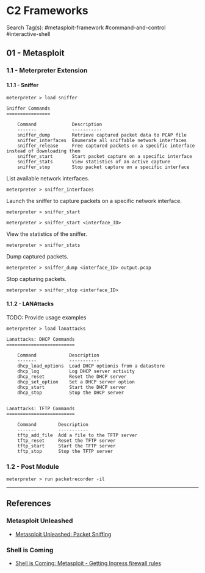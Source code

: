 # C2 Frameworks

Search Tag(s): #metasploit-framework #command-and-control #interactive-shell

## 01 - Metasploit

### 1.1 - Meterpreter Extension

#### 1.1.1 - Sniffer

```
meterpreter > load sniffer

Sniffer Commands
================

    Command             Description
    -------             -----------
    sniffer_dump        Retrieve captured packet data to PCAP file
    sniffer_interfaces  Enumerate all sniffable network interfaces
    sniffer_release     Free captured packets on a specific interface instead of downloading them
    sniffer_start       Start packet capture on a specific interface
    sniffer_stats       View statistics of an active capture
    sniffer_stop        Stop packet capture on a specific interface
```

List available network interfaces.

```
meterpreter > sniffer_interfaces
```

Launch the sniffer to capture packets on a specific network interface.

```
meterpreter > sniffer_start

meterpreter > sniffer_start <interface_ID>
```

View the statistics of the sniffer.

```
meterpreter > sniffer_stats
```

Dump captured packets.

```
meterpreter > sniffer_dump <interface_ID> output.pcap
```

Stop capturing packets.

```
meterpreter > sniffer_stop <interface_ID>
```

#### 1.1.2 - LANAttacks

TODO: Provide usage examples

```
meterpreter > load lanattacks

Lanattacks: DHCP Commands
=========================

    Command            Description
    -------            -----------
    dhcp_load_options  Load DHCP optionis from a datastore
    dhcp_log           Log DHCP server activity
    dhcp_reset         Reset the DHCP server
    dhcp_set_option    Set a DHCP server option
    dhcp_start         Start the DHCP server
    dhcp_stop          Stop the DHCP server


Lanattacks: TFTP Commands
=========================

    Command        Description
    -------        -----------
    tftp_add_file  Add a file to the TFTP server
    tftp_reset     Reset the TFTP server
    tftp_start     Start the TFTP server
    tftp_stop      Stop the TFTP server
```

### 1.2 - Post Module

```
meterpreter > run packetrecorder -il
```

---
## References

### Metasploit Unleashed

- [Metasploit Unleashed: Packet Sniffing](https://www.offsec.com/metasploit-unleashed/packet-sniffing/)

### Shell is Coming

- [Shell is Coming: Metasploit - Getting Ingress firewall rules](https://www.shelliscoming.com/2013/07/getting-ingress-firewall-rules.html)